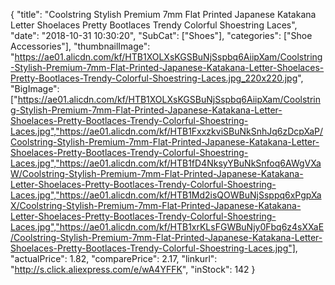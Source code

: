 {
	"title": "Coolstring Stylish Premium 7mm Flat Printed Japanese Katakana Letter Shoelaces Pretty Bootlaces Trendy Colorful Shoestring Laces",
	"date": "2018-10-31 10:30:20",
	"SubCat": ["Shoes"],
	"categories": ["Shoe Accessories"],
	"thumbnailImage": "https://ae01.alicdn.com/kf/HTB1XOLXsKGSBuNjSspbq6AiipXam/Coolstring-Stylish-Premium-7mm-Flat-Printed-Japanese-Katakana-Letter-Shoelaces-Pretty-Bootlaces-Trendy-Colorful-Shoestring-Laces.jpg_220x220.jpg",
	"BigImage": ["https://ae01.alicdn.com/kf/HTB1XOLXsKGSBuNjSspbq6AiipXam/Coolstring-Stylish-Premium-7mm-Flat-Printed-Japanese-Katakana-Letter-Shoelaces-Pretty-Bootlaces-Trendy-Colorful-Shoestring-Laces.jpg","https://ae01.alicdn.com/kf/HTB1FxxzkviSBuNkSnhJq6zDcpXaP/Coolstring-Stylish-Premium-7mm-Flat-Printed-Japanese-Katakana-Letter-Shoelaces-Pretty-Bootlaces-Trendy-Colorful-Shoestring-Laces.jpg","https://ae01.alicdn.com/kf/HTB1fD4NksyYBuNkSnfoq6AWgVXaW/Coolstring-Stylish-Premium-7mm-Flat-Printed-Japanese-Katakana-Letter-Shoelaces-Pretty-Bootlaces-Trendy-Colorful-Shoestring-Laces.jpg","https://ae01.alicdn.com/kf/HTB1Md2isQOWBuNjSsppq6xPgpXaX/Coolstring-Stylish-Premium-7mm-Flat-Printed-Japanese-Katakana-Letter-Shoelaces-Pretty-Bootlaces-Trendy-Colorful-Shoestring-Laces.jpg","https://ae01.alicdn.com/kf/HTB1xrKLsFGWBuNjy0Fbq6z4sXXaE/Coolstring-Stylish-Premium-7mm-Flat-Printed-Japanese-Katakana-Letter-Shoelaces-Pretty-Bootlaces-Trendy-Colorful-Shoestring-Laces.jpg"],
	"actualPrice": 1.82,
	"comparePrice": 2.17,
	"linkurl": "http://s.click.aliexpress.com/e/wA4YFFK",
	"inStock": 142
}
